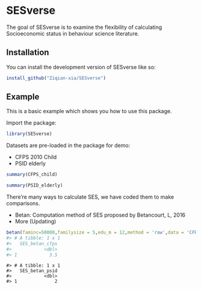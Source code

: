 
<!-- README.md is generated from README.Rmd. Please edit that file -->

# SESverse

<!-- badges: start -->
<!-- badges: end -->

The goal of SESverse is to examine the flexibility of calculating
Socioeconomic status in behaviour science literature.

## Installation

You can install the development version of SESverse like so:

``` r
install_github("Ziqian-xia/SESverse")
```

## Example

This is a basic example which shows you how to use this package.

Import the package:

``` r
library(SESverse)
```

Datasets are pre-loaded in the package for demo:

-   CFPS 2010 Child
-   PSID elderly

``` r
summary(CFPS_child)

summary(PSID_elderly)
```

There’re many ways to calculate SES, we have coded them to make
comparisons.

-   Betan: Computation method of SES proposed by Betancourt, L, 2016
-   More (Updating)

``` r
betan(faminc=50000,familysize = 5,edu_m = 12,method = 'raw',data = 'CFPS')
#> # A tibble: 1 x 1
#>   SES_betan_cfps
#>            <dbl>
#> 1            3.5
```

    #> # A tibble: 1 x 1
    #>   SES_betan_psid
    #>            <dbl>
    #> 1              2
